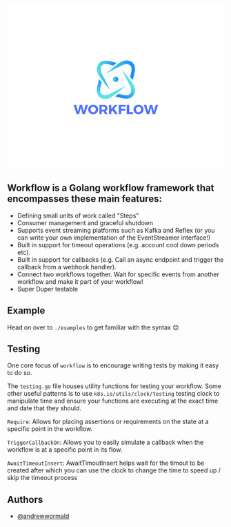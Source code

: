 ![alt text](./logo/workflow.png)

## Workflow is a Golang workflow framework that encompasses these main features:
- Defining small units of work called "Steps"
- Consumer management and graceful shutdown
- Supports event streaming platforms such as Kafka and Reflex (or you can write your own implementation of the EventStreamer interface!)
- Built in support for timeout operations (e.g. account cool down periods etc).
- Built in support for callbacks (e.g. Call an async endpoint and trigger the callback from a webhook handler).
- Connect two workflows together. Wait for specific events from another workflow and make it part of your workflow!
- Super Duper testable

## Example

Head on over to `./examples` to get familiar with the syntax 😊

## Testing

One core focus of `workflow` is to encourage writing tests by making it easy to do so.

The `testing.go` file houses utility functions for testing your workflow. Some other
 useful patterns is to use `k8s.io/utils/clock/testing` testing clock to manipulate
 time and ensure your functions are executing at the exact time and date that they should.

`Require`: Allows for placing assertions or requirements on the state at a specific point in the workflow.

`TriggerCallbackOn`: Allows you to easily simulate a callback when the workflow is at a specific
point in its flow.

`AwaitTimeoutInsert`: AwaitTimoutInsert helps wait for the timout to be created after which you can use the clock
 to change the time to speed up / skip the timeout process

## Authors

- [@andrewwormald](https://github.com/andrewwormald)
